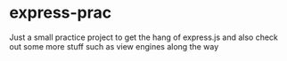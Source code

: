 # express-prac

Just a small practice project to get the hang of express.js and also check out some more stuff such as view engines along the way
